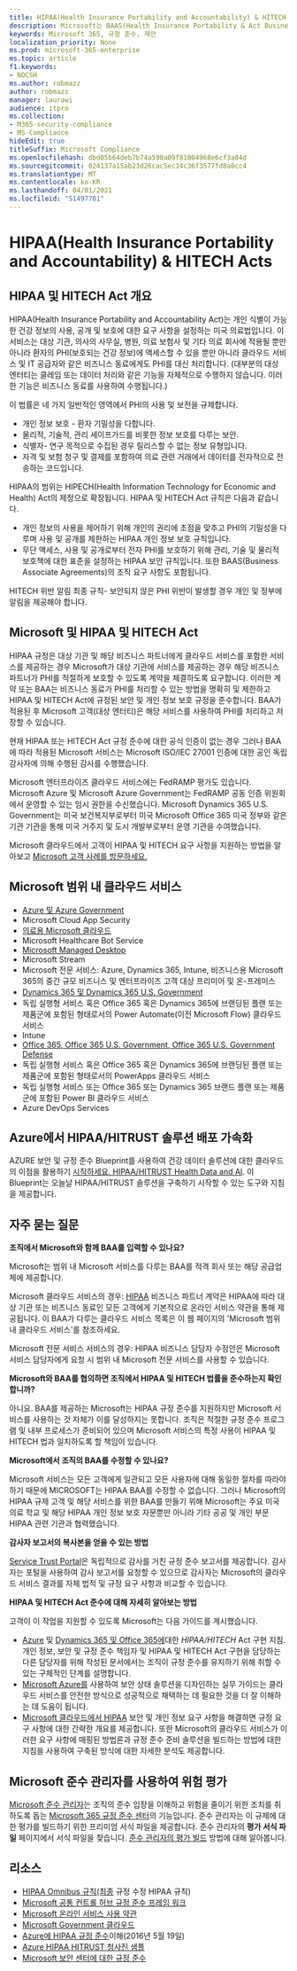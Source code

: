 ```yaml
---
title: HIPAA(Health Insurance Portability and Accountability) & HITECH Acts
description: Microsoft는 BAAS(Health Insurance Portability & Act Business Associate Agreements)를 제공합니다.
keywords: Microsoft 365, 규정 준수, 제안
localization_priority: None
ms.prod: microsoft-365-enterprise
ms.topic: article
f1.keywords:
- NOCSH
ms.author: robmazz
author: robmazz
manager: laurawi
audience: itpro
ms.collection:
- M365-security-compliance
- MS-Compliance
hideEdit: true
titleSuffix: Microsoft Compliance
ms.openlocfilehash: dbd05b64deb7b74a590a09f81004968e6cf3a84d
ms.sourcegitcommit: 024137a15ab23d26cac5ec14c36f3577fd8a0cc4
ms.translationtype: MT
ms.contentlocale: ko-KR
ms.lasthandoff: 04/01/2021
ms.locfileid: "51497781"
---
```

# <a name="health-insurance-portability-and-accountability-hipaa--hitech-acts"></a>HIPAA(Health Insurance Portability and Accountability) & HITECH Acts

## <a name="hipaa-and-the-hitech-act-overview"></a>HIPAA 및 HITECH Act 개요

HIPAA(Health Insurance Portability and Accountability Act)는 개인 식별이 가능한 건강 정보의 사용, 공개 및 보호에 대한 요구 사항을 설정하는 미국 의료법입니다. 이 서비스는 대상 기관, 의사의 사무실, 병원, 의료 보험사 및 기타 의료 회사에 적용될 뿐만 아니라 환자의 PHI(보호되는 건강 정보)에 액세스할 수 있을 뿐만 아니라 클라우드 서비스 및 IT 공급자와 같은 비즈니스 동료에게도 PHI를 대신 처리합니다. (대부분의 대상 엔터티는 클레임 또는 데이터 처리와 같은 기능을 자체적으로 수행하지 않습니다. 이러한 기능은 비즈니스 동료를 사용하여 수행됩니다.)

이 법률은 네 가지 일반적인 영역에서 PHI의 사용 및 보전을 규제합니다.

- 개인 정보 보호 - 환자 기밀성을 다합니다.
- 물리적, 기술적, 관리 세이프가드를 비롯한 정보 보호를 다루는 보안.
- 식별자- 연구 목적으로 수집된 경우 릴리스할 수 없는 정보 유형입니다.
- 자격 및 보험 청구 및 결제를 포함하여 의료 관련 거래에서 데이터를 전자적으로 전송하는 코드입니다.

HIPAA의 범위는 HIPECH(Health Information Technology for Economic and Health) Act의 제정으로 확장됩니다. HIPAA 및 HITECH Act 규칙은 다음과 같습니다.

- 개인 정보의 사용을 제어하기 위해 개인의 권리에 초점을 맞추고 PHI의 기밀성을 다루며 사용 및 공개를 제한하는 HIPAA 개인 정보 보호 규칙입니다.
- 무단 액세스, 사용 및 공개로부터 전자 PHI를 보호하기 위해 관리, 기술 및 물리적 보호책에 대한 표준을 설정하는 HIPAA 보안 규칙입니다. 또한 BAAS(Business Associate Agreements)의 조직 요구 사항도 포함됩니다.

HITECH 위반 알림 최종 규칙- 보안되지 않은 PHI 위반이 발생할 경우 개인 및 정부에 알림을 제공해야 합니다.

## <a name="microsoft-and-hipaa-and-the-hitech-act"></a>Microsoft 및 HIPAA 및 HITECH Act

HIPAA 규정은 대상 기관 및 해당 비즈니스 파트너에게 클라우드 서비스를 포함한 서비스를 제공하는 경우 Microsoft가 대상 기관에 서비스를 제공하는 경우 해당 비즈니스 파트너가 PHI를 적절하게 보호할 수 있도록 계약을 체결하도록 요구합니다. 이러한 계약 또는 BAA는 비즈니스 동료가 PHI를 처리할 수 있는 방법을 명확히 및 제한하고 HIPAA 및 HITECH Act에 규정된 보안 및 개인 정보 보호 규정을 준수합니다. BAA가 적용된 후 Microsoft 고객(대상 엔터티)은 해당 서비스를 사용하여 PHI를 처리하고 저장할 수 있습니다.

현재 HIPAA 또는 HITECH Act 규정 준수에 대한 공식 인증이 없는 경우 그러나 BAA에 따라 적용된 Microsoft 서비스는 Microsoft ISO/IEC 27001 인증에 대한 공인 독립 감사자에 의해 수행된 감사를 수행했습니다.

Microsoft 엔터프라이즈 클라우드 서비스에는 FedRAMP 평가도 있습니다. Microsoft Azure 및 Microsoft Azure Government는 FedRAMP 공동 인증 위원회에서 운영할 수 있는 임시 권한을 수신했습니다. Microsoft Dynamics 365 U.S. Government는 미국 보건복지부로부터 미국 Microsoft Office 365 미국 정부와 같은 기관 기관을 통해 미국 거주지 및 도시 개발부로부터 운영 기관을 수여했습니다.

Microsoft 클라우드에서 고객이 HIPAA 및 HITECH 요구 사항을 지원하는 방법을 알아보고 [Microsoft 고객 사례를 방문하세요.](https://customers.microsoft.com)

## <a name="microsoft-in-scope-cloud-services"></a>Microsoft 범위 내 클라우드 서비스

- [Azure 및 Azure Government](https://aka.ms/AzureCompliance)
- Microsoft Cloud App Security
- [의료용 Microsoft 클라우드](https://aka.ms/MicrosoftCloudforHealthcareCompliance)
- Microsoft Healthcare Bot Service
- [Microsoft Managed Desktop](/microsoft-365/managed-desktop/intro/compliance)
- Microsoft Stream
- Microsoft 전문 서비스: Azure, Dynamics 365, Intune, 비즈니스용 Microsoft 365의 중간 규모 비즈니스 및 엔터프라이즈 고객 대상 프리미어 및 온-프레미스
- [Dynamics 365 및 Dynamics 365 U.S. Government](https://aka.ms/d365-compliance-list)
- 독립 실행형 서비스 혹은 Office 365 혹은 Dynamics 365에 브랜딩된 플랜 또는 제품군에 포함된 형태로서의 Power Automate(이전 Microsoft Flow) 클라우드 서비스
- Intune
- [Office 365, Office 365 U.S. Government, Office 365 U.S. Government Defense](https://go.microsoft.com/fwlink/p/?LinkID=2077751)
- 독립 실행형 서비스 혹은 Office 365 혹은 Dynamics 365에 브랜딩된 플랜 또는 제품군에 포함된 형태로서의 PowerApps 클라우드 서비스
- 독립 실행형 서비스 또는 Office 365 또는 Dynamics 365 브랜드 플랜 또는 제품군에 포함된 Power BI 클라우드 서비스
- Azure DevOps Services

## <a name="accelerate-your-deployment-of-hipaahitrust-solutions-on-azure"></a>Azure에서 HIPAA/HITRUST 솔루션 배포 가속화

AZURE 보안 및 규정 준수 Blueprint를 사용하여 건강 데이터 솔루션에 대한 클라우드의 이점을 활용하기 [시작하세요. HIPAA/HITRUST Health Data and AI](/azure/governance/blueprints/samples/hipaa-hitrust-9-2). 이 Blueprint는 오늘날 HIPAA/HITRUST 솔루션을 구축하기 시작할 수 있는 도구와 지침을 제공합니다.

## <a name="frequently-asked-questions"></a>자주 묻는 질문

**조직에서 Microsoft와 함께 BAA를 입력할 수 있나요?**

Microsoft는 범위 내 Microsoft 서비스를 다루는 BAA를 적격 회사 또는 해당 공급업체에 제공합니다.

Microsoft 클라우드 서비스의 경우: [HIPAA](https://servicetrust.microsoft.com/ViewPage/MSComplianceGuideV3) 비즈니스 파트너 계약은 HIPAA에 따라 대상 기관 또는 비즈니스 동료인 모든 고객에게 기본적으로 온라인 서비스 약관을 통해 제공됩니다. 이 BAA가 다루는 클라우드 서비스 목록은 이 웹 페이지의 'Microsoft 범위 내 클라우드 서비스'를 참조하세요.

Microsoft 전문 서비스 서비스의 경우: HIPAA 비즈니스 담당자 수정안은 Microsoft 서비스 담당자에게 요청 시 범위 내 Microsoft 전문 서비스를 사용할 수 있습니다.

**Microsoft와 BAA를 협의하면 조직에서 HIPAA 및 HITECH 법률을 준수하는지 확인합니까?**

아니요. BAA를 제공하는 Microsoft는 HIPAA 규정 준수를 지원하지만 Microsoft 서비스를 사용하는 것 자체가 이를 달성하지는 못합니다. 조직은 적절한 규정 준수 프로그램 및 내부 프로세스가 준비되어 있으며 Microsoft 서비스의 특정 사용이 HIPAA 및 HITECH 법과 일치하도록 할 책임이 있습니다.

**Microsoft에서 조직의 BAA를 수정할 수 있나요?**

Microsoft 서비스는 모든 고객에게 일관되고 모든 사용자에 대해 동일한 절차를 따라야 하기 때문에 MICROSOFT는 HIPAA BAA를 수정할 수 없습니다. 그러나 Microsoft의 HIPAA 규제 고객 및 해당 서비스를 위한 BAA를 만들기 위해 Microsoft는 주요 미국 의료 학교 및 해당 HIPAA 개인 정보 보호 자문뿐만 아니라 기타 공공 및 개인 부문 HIPAA 관련 기관과 협력했습니다.

**감사자 보고서의 복사본을 얻을 수 있는 방법**

[Service Trust Portal](https://www.microsoft.com/trustcenter/STP/default.aspx)은 독립적으로 감사를 거친 규정 준수 보고서를 제공합니다. 감사자는 포털을 사용하여 감사 보고서를 요청할 수 있으므로 감사자는 Microsoft의 클라우드 서비스 결과를 자체 법적 및 규정 요구 사항과 비교할 수 있습니다.

**HIPAA 및 HITECH Act 준수에 대해 자세히 알아보는 방법**

고객이 이 작업을 지원할 수 있도록 Microsoft는 다음 가이드를 게시했습니다.

- [Azure](/azure/governance/blueprints/samples/hipaa-hitrust/) 및 [Dynamics 365 및 Office 365에](https://go.microsoft.com/fwlink/?LinkID=257510)대한 *HIPAA/HITECH* Act 구현 지침. 개인 정보, 보안 및 규정 준수 책임자 및 HIPAA 및 HITECH Act 구현을 담당하는 다른 담당자를 위해 작성된 문서에서는 조직이 규정 준수를 유지하기 위해 취할 수 있는 구체적인 단계를 설명합니다.
- [Microsoft Azure를](https://aka.ms/azureindustrysecurity) 사용하여 보안 상태 솔루션을 디자인하는 실무 가이드는 클라우드 서비스를 안전한 방식으로 성공적으로 채택하는 데 필요한 것을 더 잘 이해하는 데 도움이 됩니다.
- [Microsoft 클라우드에서 HIPAA](https://smb.blob.core.windows.net/smbproduction/Content/Microsoft_Cloud_Healthcare_HIPAA_Security_Privacy.pdf) 보안 및 개인 정보 요구 사항을 해결하면 규정 요구 사항에 대한 간략한 개요를 제공합니다. 또한 Microsoft의 클라우드 서비스가 이러한 요구 사항에 매핑된 방법론과 규정 준수 준비 솔루션을 빌드하는 방법에 대한 지침을 사용하여 구축된 방식에 대한 자세한 분석도 제공합니다.

## <a name="use-microsoft-compliance-manager-to-assess-your-risk"></a>Microsoft 준수 관리자를 사용하여 위험 평가

[Microsoft 준수 관리자](/microsoft-365/compliance/compliance-manager)는 조직의 준수 입장을 이해하고 위험을 줄이기 위한 조치를 취하도록 돕는 [Microsoft 365 규정 준수 센터](/microsoft-365/compliance/microsoft-365-compliance-center)의 기능입니다. 준수 관리자는 이 규제에 대한 평가를 빌드하기 위한 프리미엄 서식 파일을 제공합니다. 준수 관리자의 **평가 서식 파일** 페이지에서 서식 파일을 찾습니다. [준수 관리자의 평가 빌드](/microsoft-365/compliance/compliance-manager-assessments) 방법에 대해 알아봅니다.

## <a name="resources"></a>리소스

- [HIPAA Omnibus 규칙(최종](https://aka.ms/HIPAA-omnibus) 규정 수정 HIPAA 규칙)
- [Microsoft 공통 컨트롤 허브 규정 준수 프레임 워크](https://www.microsoft.com/trustcenter/common-controls-hub)
- [Microsoft 온라인 서비스 사용 약관](https://aka.ms/Online-Services-Terms)
- [Microsoft Government 클라우드](https://go.microsoft.com/fwlink/p/?linkid=2087246)
- [Azure에 HIPAA 규정 준수](https://www.youtube.com/embed/6ptdye1LZ5k?autoplay=0)이해(2016년 5월 19일)
- [Azure HIPAA HITRUST 청사진 샘플](/azure/governance/blueprints/samples/hipaa-hitrust/)
- [Microsoft 보안 센터에 대한 규정 준수](https://www.microsoft.com/trust-center/compliance/compliance-overview)
